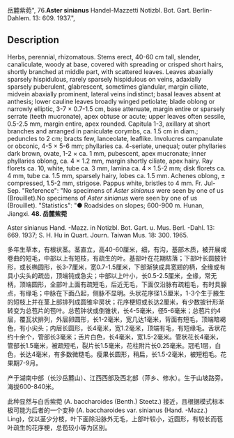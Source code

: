 岳麓紫菀",
76.**Aster sinianus** Handel-Mazzetti Notizbl. Bot. Gart. Berlin-Dahlem. 13: 609. 1937.",

## Description
Herbs, perennial, rhizomatous. Stems erect, 40-60 cm tall, slender, canaliculate, woody at base, covered with spreading or crisped short hairs, shortly branched at middle part, with scattered leaves. Leaves abaxially sparsely hispidulous, rarely sparsely hispidulous on veins, adaxially sparsely puberulent, glabrescent, sometimes glandular, margin ciliate, midvein abaxially prominent, lateral veins indistinct; basal leaves absent at anthesis; lower cauline leaves broadly winged petiolate; blade oblong or narrowly elliptic, 3-7 × 0.7-1.5 cm, base attenuate, margin entire or sparsely serrate (teeth mucronate), apex obtuse or acute; upper leaves often sessile, 0.5-2.5 mm, margin entire, apex rounded. Capitula 1-3, axillary at short branches and arranged in paniculate corymbs, ca. 1.5 cm in diam.; peduncles to 2 cm; bracts few, lanceolate, leaflike. Involucres campanulate or obconic, 4-5 × 5-6 mm; phyllaries ca. 4-seriate, unequal; outer phyllaries dark brown, ovate, 1-2 × ca. 1 mm, pubescent, apex mucronate; inner phyllaries oblong, ca. 4 × 1.2 mm, margin shortly ciliate, apex hairy. Ray florets ca. 10, white, tube ca. 3 mm, lamina ca. 4 × 1.5-2 mm; disk florets ca. 4 mm, tube ca. 1.5 mm, sparsely hairy, lobes ca. 1.5 mm. Achenes oblong, ± compressed, 1.5-2 mm, strigose. Pappus white, bristles to 4 mm. Fr. Jul-Sep.
  "Reference": "No specimens of *Aster sinianus* were seen by one of us (Brouillet).No specimens of *Aster sinianus* were seen by one of us (Brouillet).
  "Statistics": "● Roadsides on slopes; 600-900 m. Hunan, Jiangxi.
**48. 岳麓紫菀**

Aster sinianus Hand. -Mazz. in Notizbl. Bot. Gart. u. Mus. Berl. -Dahl. 13: 669. 1937; S. H. Hu in Quart. Journ. Taiwan Mus. 18: 300. 1965.

多年生草本，有根状茎。茎直立，高40-60厘米，细，有沟，基部木质，被开展或卷曲的短毛，中部以上有短枝，有疏生的叶。基部叶在花期枯落；下部叶长圆披针形，或长椭圆形，长3-7厘米，宽0.7-1.5厘米，下部渐狭成具宽翅的柄，全缘或有具小尖头的疏齿，顶端钝或急尖；中部以上叶小，长0.5-2.5厘米，全缘，常无柄，顶端圆形，全部叶上面有疏短毛，后近无毛，下面仅沿脉有疏粗毛，有时具腺点，有缘毛；中脉在下面凸起，侧脉不显明。头状花序径1.5厘米，1-3个生于腋生的短枝上并在茎上部排列成圆锥伞房状；花序梗短或长达2厘米，有少数披针形渐转变为总苞片的苞叶。总苞钟状或倒锥状，长4-5毫米，径5-6毫米；总苞片约4层，覆瓦状排列，外层卵圆形，长1-2毫米，宽几达1毫米，背面有短毛，顶端暗褐色，有小尖头；内层长圆形，长4毫米，宽1.2毫米，顶端有毛，有短缘毛。舌状花约十余个，管部长3毫米；舌片白色，长4毫米，宽1.5-2毫米。管状花长4毫米，管部长1.5毫米，被疏短毛，裂片长1.5毫米，花柱附片长0.25毫米。冠毛1层，白色，长达4毫米，有多数微糙毛。瘦果长圆形，稍扁，长1.5-2毫米，被短粗毛。花果期7-9月。

产于湖南中部（长沙岳麓山）、江西西部及西北部（萍乡、修水）。生于山坡路旁。海拔600-840米。

此种显然与白舌紫菀 (A. baccharoides (Benth.) Steetz.) 接近，且根据模式标本极可能为后者的一个变种 (A. baccharoides var. sinianus (Hand. -Mazz.) Ling)，仅以茎少分枝，叶下面除沿脉外无毛，上部叶较小，近圆形，有较长而苞叶疏生的花序梗，总苞较小等为区别。
